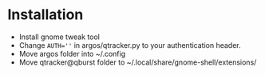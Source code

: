 # Installation
- Install gnome tweak tool
- Change ```AUTH=''``` in argos/qtracker.py to your authentication header.
- Move argos folder into ~/.config
- Move qtracker@qburst folder to ~/.local/share/gnome-shell/extensions/
